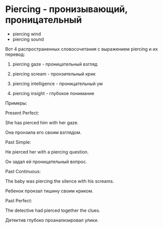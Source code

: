 # Piercing - пронизывающий, проницательный

- piercing wind
- piercing sound

Вот 4 распространенных словосочетания с выражением piercing и их перевод:

1. piercing gaze - проницательный взгляд

2. piercing scream - пронзительный крик

3. piercing intelligence - проницательный ум

4. piercing insight - глубокое понимание

Примеры:

Present Perfect:

She has pierced him with her gaze.

Она пронзила его своим взглядом.

Past Simple:

He pierced her with a piercing question.

Он задал ей проницательный вопрос.

Past Continuous:

The baby was piercing the silence with his screams.

Ребенок пронзал тишину своим криком.

Past Perfect:

The detective had pierced together the clues.

Детектив глубоко проанализировал улики.
